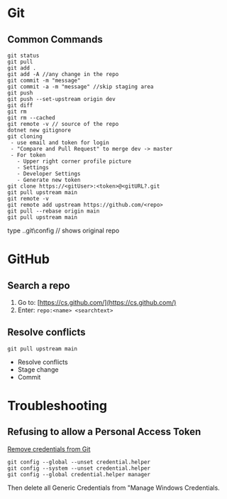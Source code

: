 # Git

## Common Commands

```
git status
git pull
git add .
git add -A //any change in the repo
git commit -m "message"
git commit -a -m "message" //skip staging area
git push
git push --set-upstream origin dev
git diff
git rm
git rm --cached
git remote -v // source of the repo
dotnet new gitignore
git cloning
 - use email and token for login
 - "Compare and Pull Request" to merge dev -> master
 - For token
   - Upper right corner profile picture
   - Settings
   - Developer Settings
   - Generate new token
git clone https://<gitUser>:<token>@<gitURL?.git
git pull upstream main
git remote -v
git remote add upstream https://github.com/<repo>
git pull --rebase origin main
git pull upstream main
 ```
type .\.git\config  // shows original repo

# GitHub

## Search a repo

1. Go to: [https://cs.github.com/](https://cs.github.com/)
2. Enter: ```repo:<name> <searchtext>```

## Resolve conflicts
```
git pull upstream main
```
- Resolve conflicts
- Stage change
- Commit

# Troubleshooting

## Refusing to allow a Personal Access Token

[Remove credentials from Git](https://stackoverflow.com/questions/15381198/remove-credentials-from-git)
```
git config --global --unset credential.helper
git config --system --unset credential.helper
git config --global credential.helper manager
```
Then delete all Generic Credentials from "Manage Windows Credentials.
